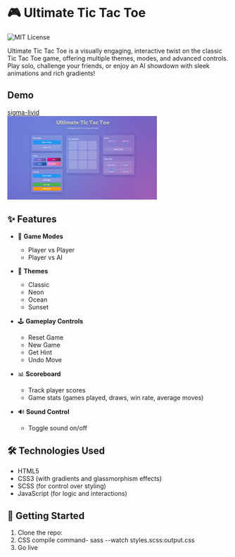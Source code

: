 # 🎮 Ultimate Tic Tac Toe

![MIT License](https://img.shields.io/badge/license-MIT-blue.svg)

Ultimate Tic Tac Toe is a visually engaging, interactive twist on the classic Tic Tac Toe game, offering multiple themes, modes, and advanced controls. Play solo, challenge your friends, or enjoy an AI showdown with sleek animations and rich gradients!

## Demo
[sigma-livid](https://tic-tac-toe-sigma-livid.vercel.app/)
<br/>
<img src="./assets/livid.png" alt="Livid play" width="340" height="190" >

## ✨ Features

- 🔁 **Game Modes**
  - Player vs Player
  - Player vs AI

- 🎨 **Themes**
  - Classic
  - Neon
  - Ocean
  - Sunset

- 🕹️ **Gameplay Controls**
  - Reset Game
  - New Game
  - Get Hint
  - Undo Move

- 📊 **Scoreboard**
  - Track player scores
  - Game stats (games played, draws, win rate, average moves)

- 🔊 **Sound Control**
  - Toggle sound on/off

## 🛠️ Technologies Used

- HTML5
- CSS3 (with gradients and glassmorphism effects)
- SCSS (for control over styling)
- JavaScript (for logic and interactions)

## 🚀 Getting Started

1. Clone the repo:
2. CSS compile command- sass --watch styles.scss:output.css
3. Go live
